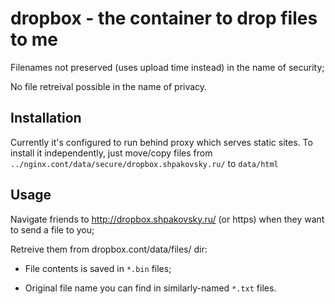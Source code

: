 dropbox - the container to drop files to me
===========================================

Filenames not preserved (uses upload time instead) in the name of security;

No file retreival possible in the name of privacy.

Installation
------------

Currently it's configured to run behind proxy which serves static sites.
To install it independently, just move/copy files from
`../nginx.cont/data/secure/dropbox.shpakovsky.ru/` to `data/html`

Usage
-----

Navigate friends to http://dropbox.shpakovsky.ru/ (or https) when they want to send a file to you;

Retreive them from dropbox.cont/data/files/ dir:

* File contents is saved in `*.bin` files;

* Original file name you can find in similarly-named `*.txt` files.
